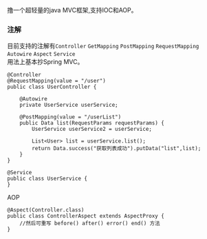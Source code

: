 撸一个超轻量的java MVC框架,支持IOC和AOP。

### 注解
目前支持的注解有`Controller` `GetMapping` `PostMapping` `RequestMapping` `Autowire` `Aspect`  `Service`   
用法上基本抄Spring MVC。
```
@Controller
@RequestMapping(value = "/user")
public class UserController {

    @Autowire
    private UserService userService;

    @PostMapping(value = "/userList")
    public Data list(RequestParams requestParams) {
        UserService userService2 = userService;

        List<User> list = userService.list();
        return Data.success("获取列表成功").putData("list",list);
    }
}

@Service
public class UserService {
}
```

AOP
```
@Aspect(Controller.class)
public class ControllerAspect extends AspectProxy {
    //然后可重写 before() after() error() end() 方法
}
```
